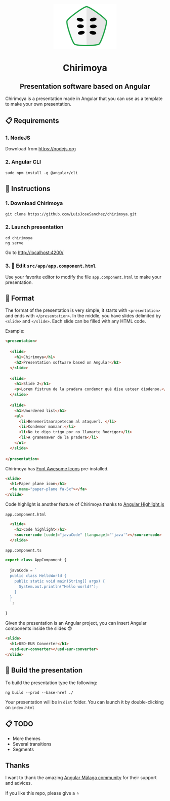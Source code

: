 <p align="center">
  <img src="img/chirimoya.svg" width="200">
  <h1 align="center">Chirimoya</h1>
  <h2 align="center">Presentation software based on Angular</h2>
</p>

Chirimoya is a presentation made in Angular that you can use as a template to make your own presentation.

## :clipboard: Requirements

### 1. NodeJS

Download from <https://nodejs.org>

### 2. Angular CLI

```console
sudo npm install -g @angular/cli
```

## :green_book: Instructions

### 1. Download Chirimoya

```console
git clone https://github.com/LuisJoseSanchez/chirimoya.git
```

### 2. Launch presentation

```console
cd chirimoya
ng serve
```

Go to <http://localhost:4200/>

### 3. :pencil: Edit `src/app/app.component.html`

Use your favorite editor to modify the file `app.component.html` to make your presentation.

## :triangular_ruler: Format

The format of the presentation is very simple, it starts with `<presentation>` and ends with `</presentation>`. In the middle, you have slides delimited by `<slide>` and `</slide>`. Each slide can be filled with any HTML code.

Example:

```html
<presentation>

  <slide>
    <h1>Chirimoya</h1>
    <h2>Presentation software based on Angular</h2>
  </slide>

  <slide>
    <h1>Slide 2</h1>
    <p>Lorem fistrum de la pradera condemor qué dise usteer diodenoo.</p>
  </slide>

  <slide>
    <h1>Unordered list</h1>
    <ul>
      <li>Benemeritaarapetecan al ataquerl. </li>
      <li>Condemor mamaar.</li>
      <li>No te digo trigo por no llamarte Rodrigor</li>
      <li>A gramenawer de la pradera</li>
    </ul>
  </slide>

</presentation>
```

Chirimoya has [Font Awesome Icons](http://fontawesome.io/icons/) pre-installed.

```html
<slide>
  <h1>Paper plane icon</h1>
  <fa name="paper-plane fa-5x"></fa>
</slide>
```

Code highlight is another feature of Chirimoya thanks to [Angular Highlight.js](https://murhafsousli.github.io/ngx-highlightjs/)

`app.component.html`

```html
  <slide>
    <h1>Code highlight</h1>
    <source-code [code]="javaCode" [language]="'java'"></source-code>
  </slide>
```

`app.component.ts`

```typescript
export class AppComponent {

  javaCode = `
  public class HelloWorld {
    public static void main(String[] args) {
      System.out.println("Hello world!");
    }
  }
  `;

}
```

Given the presentation is an Angular project, you can insert Angular components inside the slides :sunglasses:

```html
<slide>
  <h1>USD-EUR Converter</h1>
  <usd-eur-converter></usd-eur-converter>
</slide>
```

## :wrench: Build the presentation

To build the presentation type the following:

```console
ng build --prod --base-href ./
```

Your presentation will be in `dist` folder. You can launch it by double-clicking on `index.html`

## :clipboard: TODO

* More themes
* Several transitions
* Segments

## Thanks

I want to thank the amazing [Angular Málaga community](https://www.meetup.com/es-ES/Angular-Malaga/) for their support and advices.

If you like this repo, please give a :star:
